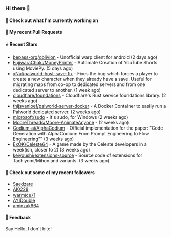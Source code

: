 ### Hi there 👋

#### 👷 Check out what I'm currently working on

#### 🔨 My recent Pull Requests


#### ⭐ Recent Stars

- [bepass-org/oblivion](https://github.com/bepass-org/oblivion) - Unofficial warp client for android (2 days ago)
- [FujiwaraChoki/MoneyPrinter](https://github.com/FujiwaraChoki/MoneyPrinter) - Automate Creation of YouTube Shorts using MoviePy. (5 days ago)
- [xNul/palworld-host-save-fix](https://github.com/xNul/palworld-host-save-fix) - Fixes the bug which forces a player to create a new character when they already have a save. Useful for migrating maps from co-op to dedicated servers and from one dedicated server to another. (1 week ago)
- [cloudflare/foundations](https://github.com/cloudflare/foundations) - Cloudflare&#39;s Rust service foundations library. (2 weeks ago)
- [thijsvanloef/palworld-server-docker](https://github.com/thijsvanloef/palworld-server-docker) - A Docker Container to easily run a Palworld dedicated server. (2 weeks ago)
- [microsoft/sudo](https://github.com/microsoft/sudo) - It&#39;s sudo, for Windows (2 weeks ago)
- [MooreThreads/Moore-AnimateAnyone](https://github.com/MooreThreads/Moore-AnimateAnyone) -  (2 weeks ago)
- [Codium-ai/AlphaCodium](https://github.com/Codium-ai/AlphaCodium) - Official implementation for the paper: &#34;Code Generation with AlphaCodium: From Prompt Engineering to Flow Engineering&#34;&#34; (3 weeks ago)
- [ExOK/Celeste64](https://github.com/ExOK/Celeste64) - A game made by the Celeste developers in a week(ish, closer to 2) (3 weeks ago)
- [keiyoushi/extensions-source](https://github.com/keiyoushi/extensions-source) - Source code of extensions for Tachiyomi/Mihon and variants. (3 weeks ago)

#### 👯 Check out some of my recent followers

- [Saedzare](https://github.com/Saedzare)
- [AI0228](https://github.com/AI0228)
- [warmice71](https://github.com/warmice71)
- [AYIDouble](https://github.com/AYIDouble)
- [aminzak664](https://github.com/aminzak664)

#### 💬 Feedback

Say Hello, I don't bite!